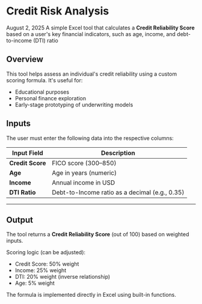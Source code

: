 # Credit Risk Analysis
August 2, 2025
A simple Excel tool that calculates a **Credit Reliability Score** based on a user's key financial indicators, such as age, income, and debt-to-income (DTI) ratio

## Overview

This tool helps assess an individual's credit reliability using a custom scoring formula. It's useful for:
- Educational purposes
- Personal finance exploration
- Early-stage prototyping of underwriting models

## Inputs

The user must enter the following data into the respective columns:

| Input Field     | Description                                   |
|-----------------|-----------------------------------------------|
| **Credit Score**| FICO score (300–850)                          |
| **Age**         | Age in years (numeric)                        |
| **Income**      | Annual income in USD                         |
| **DTI Ratio**   | Debt-to-Income ratio as a decimal (e.g., 0.35)|

---

## Output

The tool returns a **Credit Reliability Score** (out of 100) based on weighted inputs.

Scoring logic (can be adjusted):
- Credit Score: 50% weight
- Income: 25% weight
- DTI: 20% weight (inverse relationship)
- Age: 5% weight

The formula is implemented directly in Excel using built-in functions.
